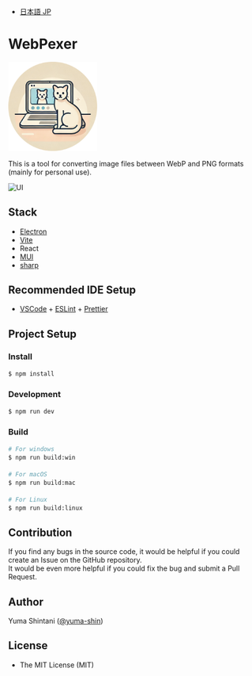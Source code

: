 - [日本語 JP](README_JP.md)

# WebPexer

<img src="./resources/icon.png" width="180" />

This is a tool for converting image files between WebP and PNG formats (mainly for personal use).

![UI](./doc/ui_en.png)

## Stack

- [Electron](https://www.electronjs.org)
- [Vite](https://vitejs.dev)
- React
- [MUI](https://mui.com/)
- [sharp](https://sharp.pixelplumbing.com/)

## Recommended IDE Setup

- [VSCode](https://code.visualstudio.com/) + [ESLint](https://marketplace.visualstudio.com/items?itemName=dbaeumer.vscode-eslint) + [Prettier](https://marketplace.visualstudio.com/items?itemName=esbenp.prettier-vscode)

## Project Setup

### Install

```bash
$ npm install
```

### Development

```bash
$ npm run dev
```

### Build

```bash
# For windows
$ npm run build:win

# For macOS
$ npm run build:mac

# For Linux
$ npm run build:linux
```

## Contribution

If you find any bugs in the source code, it would be helpful if you could create an Issue on the GitHub repository.  
It would be even more helpful if you could fix the bug and submit a Pull Request.

## Author

Yuma Shintani ([@yuma-shin](https://github.com/yuma-shin))

## License

- The MIT License (MIT)
